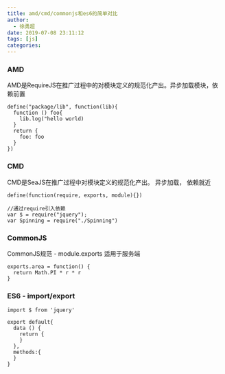 ```yaml
---
title: amd/cmd/commonjs和es6的简单对比
author:
  - 徐勇超
date: 2019-07-08 23:11:12
tags: [js]
categories:
---
```


### AMD
AMD是RequireJS在推广过程中的对模块定义的规范化产出。异步加载模块，依赖前置
```
define("package/lib", function(lib){
  function () foo{
    lib.log("hello world)
  }
  return {
    foo: foo
  }
})
```

### CMD 
CMD是SeaJS在推广过程中对模块定义的规范化产出。 异步加载， 依赖就近
```
define(function(require, exports, module){})

//通过require引入依赖
var $ = require("jquery");
var Spinning = require("./Spinning") 
```

### CommonJS
CommonJS规范 - module.exports 适用于服务端
```
exports.area = function() {
  return Math.PI * r * r
}
```

### ES6 - import/export
```
import $ from 'jquery'

export default{
  data () {
    return {
    }
  },
  methods:{
  }
}
```

